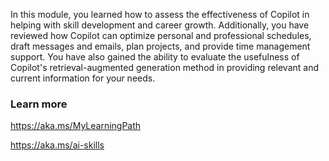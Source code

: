 In this module, you learned how to assess the effectiveness of Copilot in helping with skill development and career growth. Additionally, you have reviewed how Copilot can optimize personal and professional schedules, draft messages and emails, plan projects, and provide time management support. You have also gained the ability to evaluate the usefulness of Copilot's retrieval-augmented generation method in providing relevant and current information for your needs.

### Learn more

<https://aka.ms/MyLearningPath>

<https://aka.ms/ai-skills>